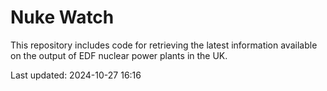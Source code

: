 # Nuke Watch

This repository includes code for retrieving the latest information available on the output of EDF nuclear power plants in the UK.

Last updated: 2024-10-27 16:16
